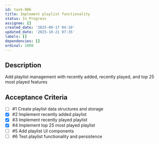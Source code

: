 ```yaml
---
id: task-006
title: Implement playlist functionality
status: In Progress
assignee: []
created_date: '2025-09-17 04:10'
updated_date: '2025-10-21 07:35'
labels: []
dependencies: []
ordinal: 1000
---
```


## Description

Add playlist management with recently added, recently played, and top 25 most played features

## Acceptance Criteria
<!-- AC:BEGIN -->
- [ ] #1 Create playlist data structures and storage
- [x] #2 Implement recently added playlist
- [x] #3 Implement recently played playlist
- [x] #4 Implement top 25 most played playlist
- [ ] #5 Add playlist UI components
- [ ] #6 Test playlist functionality and persistence
<!-- AC:END -->
